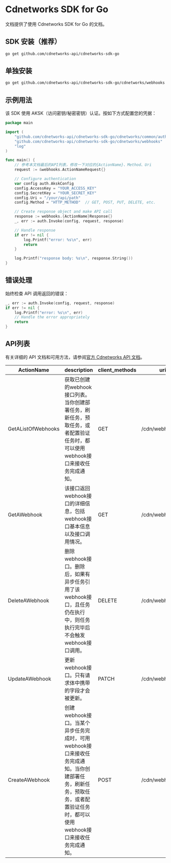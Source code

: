 # Cdnetworks SDK for Go

文档提供了使用 Cdnetworks SDK for Go 的文档。

## SDK 安装（推荐）

```bash
go get github.com/cdnetworks-api/cdnetworks-sdk-go
```

## 单独安装

```bash
go get github.com/cdnetworks-api/cdnetworks-sdk-go/cdnetworks/webhooks
```

## 示例用法

该 SDK 使用 AKSK（访问密钥/秘密密钥）认证。按如下方式配置您的凭据：

```go
package main

import (
    "github.com/cdnetworks-api/cdnetworks-sdk-go/cdnetworks/common/auth"
    "github.com/cdnetworks-api/cdnetworks-sdk-go/cdnetworks/webhooks"
    "log"
)

func main() {
    // 参考本文档最后的API列表，修改一下对应的{ActionName}、Method、Uri
    request := &webhooks.ActionNameRequest{}

    // Configure authentication
    var config auth.AkskConfig
    config.AccessKey = "YOUR_ACCESS_KEY"
    config.SecretKey = "YOUR_SECRET_KEY"
    config.Uri = "/your/api/path"
    config.Method = "HTTP_METHOD"  // GET, POST, PUT, DELETE, etc.

    // Create response object and make API call
    response := webhooks.{ActionName}Response{}
    _, err := auth.Invoke(config, request, response)

    // Handle response
    if err != nil {
        log.Printf("error: %s\n", err)
        return
    }

    log.Printf("response body: %s\n", response.String())
}
```

## 错误处理

始终检查 API 调用返回的错误：

```go
_, err := auth.Invoke(config, request, response)
if err != nil {
    log.Printf("error: %s\n", err)
    // Handle the error appropriately
    return
}
```

## API列表
有关详细的 API 文档和可用方法，请参阅[官方 Cdnetworks API 文档](https://docs.cdnetworks.com/en/cdn/apidocs)。

| ActionName | description | client_methods | uri |
| --- | --- | --- | --- |
| GetAListOfWebhooks | 获取已创建的webhook接口列表。当你创建部署任务，刷新任务，预取任务，或者配置验证任务时，都可以使用webhook接口来接收任务完成通知。 | GET | /cdn/webhooks |
| GetAWebhook | 该接口返回webhook接口的详细信息，包括webhook接口基本信息以及接口调用情况。 | GET | /cdn/webhooks/* |
| DeleteAWebhook | 删除webhook接口。删除后，如果有异步任务引用了该webhook接口，且任务仍在执行中，则任务执行完毕后不会触发webhook接口调用。 | DELETE | /cdn/webhooks/* |
| UpdateAWebhook | 更新webhook接口。只有请求体中携带的字段才会被更新。 | PATCH | /cdn/webhooks/* |
| CreateAWebhook | 创建webhook接口。当某个异步任务完成时，可用webhook接口来接收任务完成通知。当你创建部署任务，刷新任务，预取任务，或者配置验证任务时，都可以使用webhook接口来接收任务完成通知。 | POST | /cdn/webhooks |